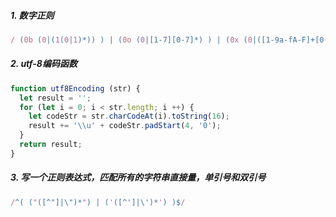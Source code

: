 ##### 1. 数字正则

````javascript
/ (0b (0|(1(0|1)*)) ) | (0o (0|[1-7][0-7]*) ) | (0x (0|([1-9a-fA-F]+[0-9a-fA-F]*)) ) | (0|[1-9]+[0-9]*)\.?[eE][\+-]?(0|[1-9]+[0-9]*) /
````

##### 2. utf-8编码函数
````javascript
function utf8Encoding (str) {
  let result = '';
  for (let i = 0; i < str.length; i ++) {
    let codeStr = str.charCodeAt(i).toString(16);
    result += '\\u' + codeStr.padStart(4, '0');
  }
  return result;
}
````

##### 3. 写一个正则表达式，匹配所有的字符串直接量，单引号和双引号

````javascript
/^( ("([^"]|\")*") | ('([^']|\')*') )$/
````